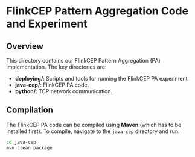 # FlinkCEP Pattern Aggregation Code and Experiment

## Overview
This directory contains our FlinkCEP Pattern Aggregation (PA) implementation. The key directories are:
    
- **deploying/**: Scripts and tools for running the FlinkCEP PA experiment.
- **java-cep/**: FlinkCEP PA code.
- **python/**: TCP network communication.

## Compilation
The FlinkCEP PA code can be compiled using **Maven** (which has to be installed first). To compile, navigate to the `java-cep` directory and run:

```sh
cd java-cep
mvn clean package
```


